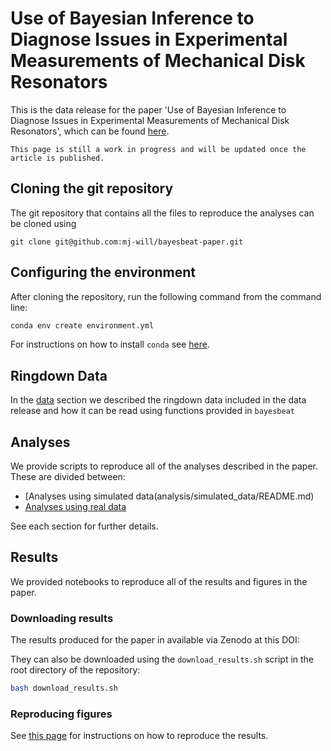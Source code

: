 # Use of Bayesian Inference to Diagnose Issues in Experimental Measurements of Mechanical Disk Resonators

This is the data release for the paper 'Use of Bayesian Inference to Diagnose Issues in Experimental Measurements of Mechanical Disk Resonators', which can be found [here](https://arxiv.org/abs/2505.17346).


```{admonition} Work in progress
This page is still a work in progress and will be updated once the article is published.
```

## Cloning the git repository

The git repository that contains all the files to reproduce the analyses can
be cloned using

```
git clone git@github.com:mj-will/bayesbeat-paper.git
```

## Configuring the environment

After cloning the repository, run the following command from the command line:

```bash
conda env create environment.yml
```
For instructions on how to install `conda` see [here](https://docs.conda.io/projects/conda/en/latest/user-guide/install/index.html).

## Ringdown Data

In the [data](data/README.md) section we described the ringdown data included in the data release and how it can be read using
functions provided in `bayesbeat`

## Analyses

We provide scripts to reproduce all of the analyses described in the paper. These are divided between:

- [Analyses using simulated data(analysis/simulated_data/README.md)
- [Analyses using real data](analysis/gens_data/README.md)

See each section for further details.

## Results

We provided notebooks to reproduce all of the results and figures in the paper.

### Downloading results

The results produced for the paper in available via Zenodo at this DOI:

They can also be downloaded using the `download_results.sh` script in the root directory of the repository:

```bash
bash download_results.sh
```

### Reproducing figures

See [this page](plotting/README.md) for instructions on how to reproduce the
results.

